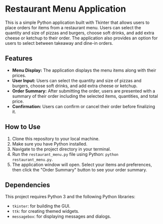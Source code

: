 # Restaurant Menu Application

This is a simple Python application built with Tkinter that allows users to place orders for items from a restaurant menu. Users can select the quantity and size of pizzas and burgers, choose soft drinks, and add extra cheese or ketchup to their order. The application also provides an option for users to select between takeaway and dine-in orders.

## Features

- **Menu Display:** The application displays the menu items along with their prices.
- **User Input:** Users can select the quantity and size of pizzas and burgers, choose soft drinks, and add extra cheese or ketchup.
- **Order Summary:** After submitting the order, users are presented with a summary of their order including the selected items, quantities, and total price.
- **Confirmation:** Users can confirm or cancel their order before finalizing it.

## How to Use

1. Clone this repository to your local machine.
2. Make sure you have Python installed.
3. Navigate to the project directory in your terminal.
4. Run the `restaurant_menu.py` file using Python: `python restaurant_menu.py`.
5. The application window will open. Select your items and preferences, then click the "Order Summary" button to see your order summary.

## Dependencies

This project requires Python 3 and the following Python libraries:
- `tkinter`: for building the GUI.
- `ttk`: for creating themed widgets.
- `messagebox`: for displaying messages and dialogs.
